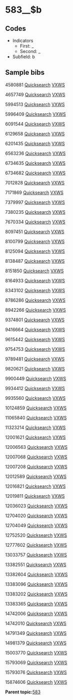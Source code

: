 # 583\_\_$b

## Codes

-   Indicators
    -   First: \_
    -   Second: \_
-   Subfield: b

## Sample bibs

4580881 [Quicksearch](https://search.library.yale.edu/catalog/4580881) [VXWS](http://prodorbis.library.yale.edu:7014/vxws/GetHoldingsService?bibId=4580881)

4657749 [Quicksearch](https://search.library.yale.edu/catalog/4657749) [VXWS](http://prodorbis.library.yale.edu:7014/vxws/GetHoldingsService?bibId=4657749)

5994513 [Quicksearch](https://search.library.yale.edu/catalog/5994513) [VXWS](http://prodorbis.library.yale.edu:7014/vxws/GetHoldingsService?bibId=5994513)

5996409 [Quicksearch](https://search.library.yale.edu/catalog/5996409) [VXWS](http://prodorbis.library.yale.edu:7014/vxws/GetHoldingsService?bibId=5996409)

6091544 [Quicksearch](https://search.library.yale.edu/catalog/6091544) [VXWS](http://prodorbis.library.yale.edu:7014/vxws/GetHoldingsService?bibId=6091544)

6129658 [Quicksearch](https://search.library.yale.edu/catalog/6129658) [VXWS](http://prodorbis.library.yale.edu:7014/vxws/GetHoldingsService?bibId=6129658)

6201435 [Quicksearch](https://search.library.yale.edu/catalog/6201435) [VXWS](http://prodorbis.library.yale.edu:7014/vxws/GetHoldingsService?bibId=6201435)

6563236 [Quicksearch](https://search.library.yale.edu/catalog/6563236) [VXWS](http://prodorbis.library.yale.edu:7014/vxws/GetHoldingsService?bibId=6563236)

6734635 [Quicksearch](https://search.library.yale.edu/catalog/6734635) [VXWS](http://prodorbis.library.yale.edu:7014/vxws/GetHoldingsService?bibId=6734635)

6734682 [Quicksearch](https://search.library.yale.edu/catalog/6734682) [VXWS](http://prodorbis.library.yale.edu:7014/vxws/GetHoldingsService?bibId=6734682)

7012828 [Quicksearch](https://search.library.yale.edu/catalog/7012828) [VXWS](http://prodorbis.library.yale.edu:7014/vxws/GetHoldingsService?bibId=7012828)

7171869 [Quicksearch](https://search.library.yale.edu/catalog/7171869) [VXWS](http://prodorbis.library.yale.edu:7014/vxws/GetHoldingsService?bibId=7171869)

7379997 [Quicksearch](https://search.library.yale.edu/catalog/7379997) [VXWS](http://prodorbis.library.yale.edu:7014/vxws/GetHoldingsService?bibId=7379997)

7380235 [Quicksearch](https://search.library.yale.edu/catalog/7380235) [VXWS](http://prodorbis.library.yale.edu:7014/vxws/GetHoldingsService?bibId=7380235)

7670334 [Quicksearch](https://search.library.yale.edu/catalog/7670334) [VXWS](http://prodorbis.library.yale.edu:7014/vxws/GetHoldingsService?bibId=7670334)

8097451 [Quicksearch](https://search.library.yale.edu/catalog/8097451) [VXWS](http://prodorbis.library.yale.edu:7014/vxws/GetHoldingsService?bibId=8097451)

8100799 [Quicksearch](https://search.library.yale.edu/catalog/8100799) [VXWS](http://prodorbis.library.yale.edu:7014/vxws/GetHoldingsService?bibId=8100799)

8125094 [Quicksearch](https://search.library.yale.edu/catalog/8125094) [VXWS](http://prodorbis.library.yale.edu:7014/vxws/GetHoldingsService?bibId=8125094)

8138487 [Quicksearch](https://search.library.yale.edu/catalog/8138487) [VXWS](http://prodorbis.library.yale.edu:7014/vxws/GetHoldingsService?bibId=8138487)

8151850 [Quicksearch](https://search.library.yale.edu/catalog/8151850) [VXWS](http://prodorbis.library.yale.edu:7014/vxws/GetHoldingsService?bibId=8151850)

8164933 [Quicksearch](https://search.library.yale.edu/catalog/8164933) [VXWS](http://prodorbis.library.yale.edu:7014/vxws/GetHoldingsService?bibId=8164933)

8343102 [Quicksearch](https://search.library.yale.edu/catalog/8343102) [VXWS](http://prodorbis.library.yale.edu:7014/vxws/GetHoldingsService?bibId=8343102)

8786286 [Quicksearch](https://search.library.yale.edu/catalog/8786286) [VXWS](http://prodorbis.library.yale.edu:7014/vxws/GetHoldingsService?bibId=8786286)

8942266 [Quicksearch](https://search.library.yale.edu/catalog/8942266) [VXWS](http://prodorbis.library.yale.edu:7014/vxws/GetHoldingsService?bibId=8942266)

9374801 [Quicksearch](https://search.library.yale.edu/catalog/9374801) [VXWS](http://prodorbis.library.yale.edu:7014/vxws/GetHoldingsService?bibId=9374801)

9416664 [Quicksearch](https://search.library.yale.edu/catalog/9416664) [VXWS](http://prodorbis.library.yale.edu:7014/vxws/GetHoldingsService?bibId=9416664)

9615442 [Quicksearch](https://search.library.yale.edu/catalog/9615442) [VXWS](http://prodorbis.library.yale.edu:7014/vxws/GetHoldingsService?bibId=9615442)

9754753 [Quicksearch](https://search.library.yale.edu/catalog/9754753) [VXWS](http://prodorbis.library.yale.edu:7014/vxws/GetHoldingsService?bibId=9754753)

9789481 [Quicksearch](https://search.library.yale.edu/catalog/9789481) [VXWS](http://prodorbis.library.yale.edu:7014/vxws/GetHoldingsService?bibId=9789481)

9820621 [Quicksearch](https://search.library.yale.edu/catalog/9820621) [VXWS](http://prodorbis.library.yale.edu:7014/vxws/GetHoldingsService?bibId=9820621)

9900449 [Quicksearch](https://search.library.yale.edu/catalog/9900449) [VXWS](http://prodorbis.library.yale.edu:7014/vxws/GetHoldingsService?bibId=9900449)

9934412 [Quicksearch](https://search.library.yale.edu/catalog/9934412) [VXWS](http://prodorbis.library.yale.edu:7014/vxws/GetHoldingsService?bibId=9934412)

9935560 [Quicksearch](https://search.library.yale.edu/catalog/9935560) [VXWS](http://prodorbis.library.yale.edu:7014/vxws/GetHoldingsService?bibId=9935560)

10124859 [Quicksearch](https://search.library.yale.edu/catalog/10124859) [VXWS](http://prodorbis.library.yale.edu:7014/vxws/GetHoldingsService?bibId=10124859)

11065840 [Quicksearch](https://search.library.yale.edu/catalog/11065840) [VXWS](http://prodorbis.library.yale.edu:7014/vxws/GetHoldingsService?bibId=11065840)

11323214 [Quicksearch](https://search.library.yale.edu/catalog/11323214) [VXWS](http://prodorbis.library.yale.edu:7014/vxws/GetHoldingsService?bibId=11323214)

12001621 [Quicksearch](https://search.library.yale.edu/catalog/12001621) [VXWS](http://prodorbis.library.yale.edu:7014/vxws/GetHoldingsService?bibId=12001621)

12006563 [Quicksearch](https://search.library.yale.edu/catalog/12006563) [VXWS](http://prodorbis.library.yale.edu:7014/vxws/GetHoldingsService?bibId=12006563)

12007068 [Quicksearch](https://search.library.yale.edu/catalog/12007068) [VXWS](http://prodorbis.library.yale.edu:7014/vxws/GetHoldingsService?bibId=12007068)

12007208 [Quicksearch](https://search.library.yale.edu/catalog/12007208) [VXWS](http://prodorbis.library.yale.edu:7014/vxws/GetHoldingsService?bibId=12007208)

12012589 [Quicksearch](https://search.library.yale.edu/catalog/12012589) [VXWS](http://prodorbis.library.yale.edu:7014/vxws/GetHoldingsService?bibId=12012589)

12016821 [Quicksearch](https://search.library.yale.edu/catalog/12016821) [VXWS](http://prodorbis.library.yale.edu:7014/vxws/GetHoldingsService?bibId=12016821)

12019811 [Quicksearch](https://search.library.yale.edu/catalog/12019811) [VXWS](http://prodorbis.library.yale.edu:7014/vxws/GetHoldingsService?bibId=12019811)

12036023 [Quicksearch](https://search.library.yale.edu/catalog/12036023) [VXWS](http://prodorbis.library.yale.edu:7014/vxws/GetHoldingsService?bibId=12036023)

12704020 [Quicksearch](https://search.library.yale.edu/catalog/12704020) [VXWS](http://prodorbis.library.yale.edu:7014/vxws/GetHoldingsService?bibId=12704020)

12704049 [Quicksearch](https://search.library.yale.edu/catalog/12704049) [VXWS](http://prodorbis.library.yale.edu:7014/vxws/GetHoldingsService?bibId=12704049)

12752520 [Quicksearch](https://search.library.yale.edu/catalog/12752520) [VXWS](http://prodorbis.library.yale.edu:7014/vxws/GetHoldingsService?bibId=12752520)

12777602 [Quicksearch](https://search.library.yale.edu/catalog/12777602) [VXWS](http://prodorbis.library.yale.edu:7014/vxws/GetHoldingsService?bibId=12777602)

13033757 [Quicksearch](https://search.library.yale.edu/catalog/13033757) [VXWS](http://prodorbis.library.yale.edu:7014/vxws/GetHoldingsService?bibId=13033757)

13382551 [Quicksearch](https://search.library.yale.edu/catalog/13382551) [VXWS](http://prodorbis.library.yale.edu:7014/vxws/GetHoldingsService?bibId=13382551)

13382604 [Quicksearch](https://search.library.yale.edu/catalog/13382604) [VXWS](http://prodorbis.library.yale.edu:7014/vxws/GetHoldingsService?bibId=13382604)

13383096 [Quicksearch](https://search.library.yale.edu/catalog/13383096) [VXWS](http://prodorbis.library.yale.edu:7014/vxws/GetHoldingsService?bibId=13383096)

13383202 [Quicksearch](https://search.library.yale.edu/catalog/13383202) [VXWS](http://prodorbis.library.yale.edu:7014/vxws/GetHoldingsService?bibId=13383202)

13383365 [Quicksearch](https://search.library.yale.edu/catalog/13383365) [VXWS](http://prodorbis.library.yale.edu:7014/vxws/GetHoldingsService?bibId=13383365)

14742006 [Quicksearch](https://search.library.yale.edu/catalog/14742006) [VXWS](http://prodorbis.library.yale.edu:7014/vxws/GetHoldingsService?bibId=14742006)

14742010 [Quicksearch](https://search.library.yale.edu/catalog/14742010) [VXWS](http://prodorbis.library.yale.edu:7014/vxws/GetHoldingsService?bibId=14742010)

14791349 [Quicksearch](https://search.library.yale.edu/catalog/14791349) [VXWS](http://prodorbis.library.yale.edu:7014/vxws/GetHoldingsService?bibId=14791349)

14981379 [Quicksearch](https://search.library.yale.edu/catalog/14981379) [VXWS](http://prodorbis.library.yale.edu:7014/vxws/GetHoldingsService?bibId=14981379)

15003770 [Quicksearch](https://search.library.yale.edu/catalog/15003770) [VXWS](http://prodorbis.library.yale.edu:7014/vxws/GetHoldingsService?bibId=15003770)

15793069 [Quicksearch](https://search.library.yale.edu/catalog/15793069) [VXWS](http://prodorbis.library.yale.edu:7014/vxws/GetHoldingsService?bibId=15793069)

15793076 [Quicksearch](https://search.library.yale.edu/catalog/15793076) [VXWS](http://prodorbis.library.yale.edu:7014/vxws/GetHoldingsService?bibId=15793076)

15874606 [Quicksearch](https://search.library.yale.edu/catalog/15874606) [VXWS](http://prodorbis.library.yale.edu:7014/vxws/GetHoldingsService?bibId=15874606)

**Parent topic:**[583](../../tags/583/583.md)

